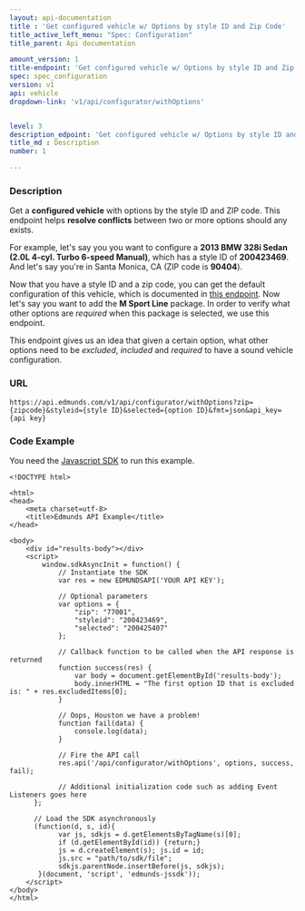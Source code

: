 ```yaml
---
layout: api-documentation
title : 'Get configured vehicle w/ Options by style ID and Zip Code'
title_active_left_menu: "Spec: Configuration"
title_parent: Api documentation

amount_version: 1
title-endpoint: 'Get configured vehicle w/ Options by style ID and Zip Code'
spec: spec_configuration
version: v1
api: vehicle
dropdown-link: 'v1/api/configurator/withOptions'


level: 3
description_edpoint: 'Get configured vehicle w/ Options by style ID and Zip Code'
title_md : Description
number: 1

---
```


### Description

Get a **configured vehicle** with options by the style ID and ZIP code. This endpoint helps **resolve conflicts** between two or more options should any exists.

For example, let's say you you want to configure a **2013 BMW 328i Sedan (2.0L 4-cyl. Turbo 6-speed Manual)**, which has a style ID of **200423469**. And let's say you're in Santa Monica, CA (ZIP code is **90404**).

Now that you have a style ID and a zip code, you can get the default configuration of this vehicle, which is documented in [this endpoint](/api-documentation/vehicle/spec_configuration/v1/01_by_style/api-description.html). Now let's say you want to add the **M Sport Line** package. In order to verify what other options are *required* when this package is selected, we use this endpoint.

This endpoint gives us an idea that given a certain option, what other options need to be *excluded*, *included* and *required* to have a sound vehicle configuration.

### URL

	https://api.edmunds.com/v1/api/configurator/withOptions?zip={zipcode}&styleid={style ID}&selected={option ID}&fmt=json&api_key={api key}
	
### Code Example

You need the [Javascript SDK](https://github.com/EdmundsAPI/edmunds-javascript-sdk) to run this example.

	<!DOCTYPE html>

	<html>
	<head>
		<meta charset=utf-8>
		<title>Edmunds API Example</title>
	</head>

	<body>
		<div id="results-body"></div>
		<script>
		  	window.sdkAsyncInit = function() {
		    	// Instantiate the SDK
				var res = new EDMUNDSAPI('YOUR API KEY');

				// Optional parameters
				var options = {
					"zip": "77001",
					"styleid": "200423469",
					"selected": "200425407"
				};

				// Callback function to be called when the API response is returned
				function success(res) {
					var body = document.getElementById('results-body');
					body.innerHTML = "The first option ID that is excluded is: " + res.excludedItems[0];
				}

				// Oops, Houston we have a problem!
				function fail(data) {
					console.log(data);
				}

				// Fire the API call
				res.api('/api/configurator/withOptions', options, success, fail);

			    // Additional initialization code such as adding Event Listeners goes here
		  };

		  // Load the SDK asynchronously
		  (function(d, s, id){
		     	var js, sdkjs = d.getElementsByTagName(s)[0];
		     	if (d.getElementById(id)) {return;}
		     	js = d.createElement(s); js.id = id;
		     	js.src = "path/to/sdk/file";
		     	sdkjs.parentNode.insertBefore(js, sdkjs);
		   }(document, 'script', 'edmunds-jssdk'));
		</script>
	</body>
	</html>